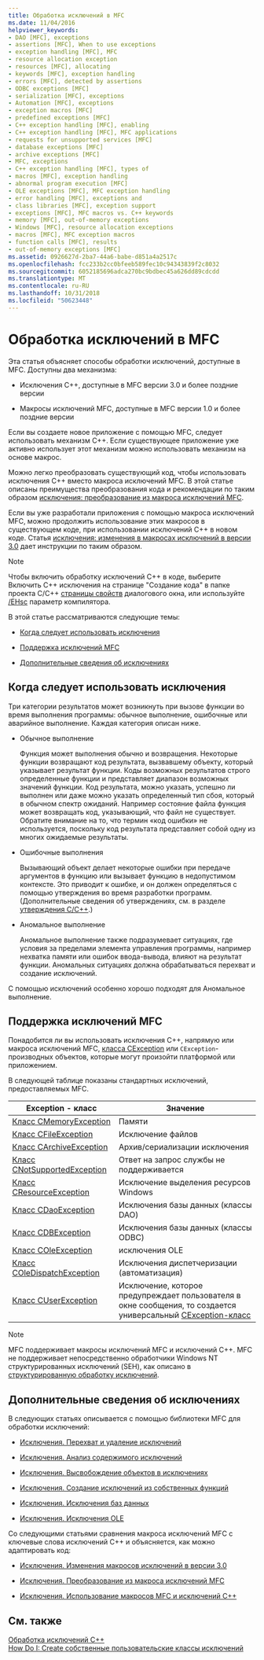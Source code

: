 ```yaml
---
title: Обработка исключений в MFC
ms.date: 11/04/2016
helpviewer_keywords:
- DAO [MFC], exceptions
- assertions [MFC], When to use exceptions
- exception handling [MFC], MFC
- resource allocation exception
- resources [MFC], allocating
- keywords [MFC], exception handling
- errors [MFC], detected by assertions
- ODBC exceptions [MFC]
- serialization [MFC], exceptions
- Automation [MFC], exceptions
- exception macros [MFC]
- predefined exceptions [MFC]
- C++ exception handling [MFC], enabling
- C++ exception handling [MFC], MFC applications
- requests for unsupported services [MFC]
- database exceptions [MFC]
- archive exceptions [MFC]
- MFC, exceptions
- C++ exception handling [MFC], types of
- macros [MFC], exception handling
- abnormal program execution [MFC]
- OLE exceptions [MFC], MFC exception handling
- error handling [MFC], exceptions and
- class libraries [MFC], exception support
- exceptions [MFC], MFC macros vs. C++ keywords
- memory [MFC], out-of-memory exceptions
- Windows [MFC], resource allocation exceptions
- macros [MFC], MFC exception macros
- function calls [MFC], results
- out-of-memory exceptions [MFC]
ms.assetid: 0926627d-2ba7-44a6-babe-d851a4a2517c
ms.openlocfilehash: fcc233b2cc0bfeeb589fec10c94343839f2c8032
ms.sourcegitcommit: 6052185696adca270bc9bdbec45a626dd89cdcdd
ms.translationtype: MT
ms.contentlocale: ru-RU
ms.lasthandoff: 10/31/2018
ms.locfileid: "50623448"
---
```

# <a name="exception-handling-in-mfc"></a>Обработка исключений в MFC

Эта статья объясняет способы обработки исключений, доступные в MFC. Доступны два механизма:

- Исключения C++, доступные в MFC версии 3.0 и более поздние версии

- Макросы исключений MFC, доступные в MFC версии 1.0 и более поздние версии

Если вы создаете новое приложение с помощью MFC, следует использовать механизм C++. Если существующее приложение уже активно использует этот механизм можно использовать механизм на основе макрос.

Можно легко преобразовать существующий код, чтобы использовать исключения C++ вместо макроса исключений MFC. В этой статье описаны преимущества преобразования кода и рекомендации по таким образом [исключения: преобразование из макроса исключений MFC](../mfc/exceptions-converting-from-mfc-exception-macros.md).

Если вы уже разработали приложения с помощью макроса исключений MFC, можно продолжить использование этих макросов в существующем коде, при использовании исключений C++ в новом коде. Статья [исключения: изменения в макросах исключений в версии 3.0](../mfc/exceptions-changes-to-exception-macros-in-version-3-0.md) дает инструкции по таким образом.

> [!NOTE]
>  Чтобы включить обработку исключений C++ в коде, выберите Включить C++ исключения на странице "Создание кода" в папке проекта C/C++ [страницы свойств](../ide/property-pages-visual-cpp.md) диалогового окна, или используйте [/EHsc](../build/reference/eh-exception-handling-model.md) параметр компилятора.

В этой статье рассматриваются следующие темы:

- [Когда следует использовать исключения](#_core_when_to_use_exceptions)

- [Поддержка исключений MFC](#_core_mfc_exception_support)

- [Дополнительные сведения об исключениях](#_core_further_reading_about_exceptions)

##  <a name="_core_when_to_use_exceptions"></a> Когда следует использовать исключения

Три категории результатов может возникнуть при вызове функции во время выполнения программы: обычное выполнение, ошибочные или аварийное выполнение. Каждая категория описан ниже.

- Обычное выполнение

   Функция может выполнения обычно и возвращения. Некоторые функции возвращают код результата, вызвавшему объекту, который указывает результат функции. Коды возможных результатов строго определенные функции и представляет диапазон возможных значений функции. Код результата, можно указать, успешно ли выполнен или даже можно указать определенный тип сбоя, который в обычном спектр ожиданий. Например состояние файла функция может возвращать код, указывающий, что файл не существует. Обратите внимание на то, что термин «код ошибки» не используется, поскольку код результата представляет собой одну из многих ожидаемые результаты.

- Ошибочные выполнения

   Вызывающий объект делает некоторые ошибки при передаче аргументов в функцию или вызывает функцию в недопустимом контексте. Это приводит к ошибке, и он должен определяться с помощью утверждения во время разработки программ. (Дополнительные сведения об утверждениях, см. в разделе [утверждения C/C++](/visualstudio/debugger/c-cpp-assertions).)

- Аномальное выполнение

   Аномальное выполнение также подразумевает ситуациях, где условия за пределами элемента управления программы, например нехватка памяти или ошибок ввода-вывода, влияют на результат функции. Аномальных ситуациях должна обрабатываться перехват и создание исключений.

С помощью исключений особенно хорошо подходят для Аномальное выполнение.

##  <a name="_core_mfc_exception_support"></a> Поддержка исключений MFC

Понадобится ли вы использовать исключения C++, напрямую или макроса исключений MFC, [класса CException](../mfc/reference/cexception-class.md) или `CException`-производных объектов, которые могут произойти платформой или приложением.

В следующей таблице показаны стандартных исключений, предоставляемых MFC.

|Exception - класс|Значение|
|---------------------|-------------|
|[Класс CMemoryException](../mfc/reference/cmemoryexception-class.md)|Памяти|
|[Класс CFileException](../mfc/reference/cfileexception-class.md)|Исключение файлов|
|[Класс CArchiveException](../mfc/reference/carchiveexception-class.md)|Архив/сериализации исключения|
|[Класс CNotSupportedException](../mfc/reference/cnotsupportedexception-class.md)|Ответ на запрос службы не поддерживается|
|[Класс CResourceException](../mfc/reference/cresourceexception-class.md)|Исключение выделения ресурсов Windows|
|[Класс CDaoException](../mfc/reference/cdaoexception-class.md)|Исключения базы данных (классы DAO)|
|[Класс CDBException](../mfc/reference/cdbexception-class.md)|Исключения базы данных (классы ODBC)|
|[Класс COleException](../mfc/reference/coleexception-class.md)|исключения OLE|
|[Класс COleDispatchException](../mfc/reference/coledispatchexception-class.md)|Исключения диспетчеризации (автоматизация)|
|[Класс CUserException](../mfc/reference/cuserexception-class.md)|Исключение, которое предупреждает пользователя в окне сообщения, то создается универсальный [CException-класс](../mfc/reference/cexception-class.md)|

> [!NOTE]
>  MFC поддерживает макросы исключений MFC и исключений C++. MFC не поддерживает непосредственно обработчики Windows NT структурированных исключений (SEH), как описано в [структурированную обработку исключений](https://msdn.microsoft.com/library/windows/desktop/ms680657).

##  <a name="_core_further_reading_about_exceptions"></a> Дополнительные сведения об исключениях

В следующих статьях описывается с помощью библиотеки MFC для обработки исключений:

- [Исключения. Перехват и удаление исключений](../mfc/exceptions-catching-and-deleting-exceptions.md)

- [Исключения. Анализ содержимого исключений](../mfc/exceptions-examining-exception-contents.md)

- [Исключения. Высвобождение объектов в исключениях](../mfc/exceptions-freeing-objects-in-exceptions.md)

- [Исключения. Создание исключений из собственных функций](../mfc/exceptions-throwing-exceptions-from-your-own-functions.md)

- [Исключения. Исключения баз данных](../mfc/exceptions-database-exceptions.md)

- [Исключения. Исключения OLE](../mfc/exceptions-ole-exceptions.md)

Со следующими статьями сравнения макроса исключений MFC с ключевые слова исключений C++ и объясняется, как можно адаптировать код:

- [Исключения. Изменения макросов исключений в версии 3.0](../mfc/exceptions-changes-to-exception-macros-in-version-3-0.md)

- [Исключения. Преобразование из макроса исключений MFC](../mfc/exceptions-converting-from-mfc-exception-macros.md)

- [Исключения. Использование макросов MFC и исключений C++](../mfc/exceptions-using-mfc-macros-and-cpp-exceptions.md)

## <a name="see-also"></a>См. также

[Обработка исключений С++](../cpp/cpp-exception-handling.md)<br/>
[How Do I: Create собственные пользовательские классы исключений](http://go.microsoft.com/fwlink/p/?linkid=128045)


